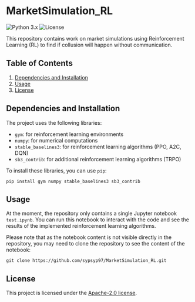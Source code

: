 # MarketSimulation_RL

![Python 3.x](https://img.shields.io/badge/python-3.x-blue.svg)
![License](https://img.shields.io/badge/license-Apache--2.0-green)

This repository contains work on market simulations using Reinforcement Learning (RL) to find if collusion will happen without communication.

## Table of Contents

1. [Dependencies and Installation](#dependencies-and-installation)
2. [Usage](#usage)
3. [License](#license)

## Dependencies and Installation

The project uses the following libraries:

- `gym`: for reinforcement learning environments
- `numpy`: for numerical computations
- `stable_baselines3`: for reinforcement learning algorithms (PPO, A2C, DQN)
- `sb3_contrib`: for additional reinforcement learning algorithms (TRPO)

To install these libraries, you can use `pip`:

```shell
pip install gym numpy stable_baselines3 sb3_contrib
```

## Usage

At the moment, the repository only contains a single Jupyter notebook `test.ipynb`. You can run this notebook to interact with the code and see the results of the implemented reinforcement learning algorithms.

Please note that as the notebook content is not visible directly in the repository, you may need to clone the repository to see the content of the notebook:

```shell
git clone https://github.com/sypsyp97/MarketSimulation_RL.git
```

## License

This project is licensed under the [Apache-2.0 license](./LICENSE).
